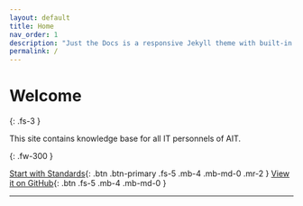 ```yaml
---
layout: default
title: Home
nav_order: 1
description: "Just the Docs is a responsive Jekyll theme with built-in search that is easily customizable and hosted on GitHub Pages."
permalink: /
---
```


# Welcome

{: .fs-3 }

This site contains knowledge base for all IT personnels of AIT.

{: .fw-300 }

[Start with Standards](standards){: .btn .btn-primary .fs-5 .mb-4 .mb-md-0 .mr-2 } [View it on GitHub](https://github.com/PT-Akar-Inti-Teknologi/pt-akar-inti-teknologi.github.io){: .btn .fs-5 .mb-4 .mb-md-0 }

---
